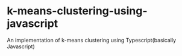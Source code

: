 # k-means-clustering-using-javascript
An implementation of k-means clustering using Typescript(basically Javascript)
